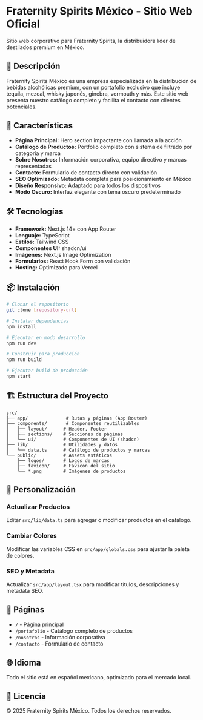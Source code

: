 # Fraternity Spirits México - Sitio Web Oficial

Sitio web corporativo para Fraternity Spirits, la distribuidora líder de destilados premium en México.

## 🥃 Descripción

Fraternity Spirits México es una empresa especializada en la distribución de bebidas alcohólicas premium, con un portafolio exclusivo que incluye tequila, mezcal, whisky japonés, ginebra, vermouth y más. Este sitio web presenta nuestro catálogo completo y facilita el contacto con clientes potenciales.

## 🚀 Características

- **Página Principal:** Hero section impactante con llamada a la acción
- **Catálogo de Productos:** Portfolio completo con sistema de filtrado por categoría y marca
- **Sobre Nosotros:** Información corporativa, equipo directivo y marcas representadas
- **Contacto:** Formulario de contacto directo con validación
- **SEO Optimizado:** Metadata completa para posicionamiento en México
- **Diseño Responsivo:** Adaptado para todos los dispositivos
- **Modo Oscuro:** Interfaz elegante con tema oscuro predeterminado

## 🛠️ Tecnologías

- **Framework:** Next.js 14+ con App Router
- **Lenguaje:** TypeScript
- **Estilos:** Tailwind CSS
- **Componentes UI:** shadcn/ui
- **Imágenes:** Next.js Image Optimization
- **Formularios:** React Hook Form con validación
- **Hosting:** Optimizado para Vercel

## 📦 Instalación

```bash
# Clonar el repositorio
git clone [repository-url]

# Instalar dependencias
npm install

# Ejecutar en modo desarrollo
npm run dev

# Construir para producción
npm run build

# Ejecutar build de producción
npm start
```

## 🏗️ Estructura del Proyecto

```
src/
├── app/              # Rutas y páginas (App Router)
├── components/       # Componentes reutilizables
│   ├── layout/      # Header, Footer
│   ├── sections/    # Secciones de páginas
│   └── ui/          # Componentes de UI (shadcn)
├── lib/             # Utilidades y datos
│   └── data.ts      # Catálogo de productos y marcas
└── public/          # Assets estáticos
    ├── logos/       # Logos de marcas
    ├── favicon/     # Favicon del sitio
    └── *.png        # Imágenes de productos
```

## 🎨 Personalización

### Actualizar Productos
Editar `src/lib/data.ts` para agregar o modificar productos en el catálogo.

### Cambiar Colores
Modificar las variables CSS en `src/app/globals.css` para ajustar la paleta de colores.

### SEO y Metadata
Actualizar `src/app/layout.tsx` para modificar títulos, descripciones y metadata SEO.

## 📱 Páginas

- `/` - Página principal
- `/portafolio` - Catálogo completo de productos
- `/nosotros` - Información corporativa
- `/contacto` - Formulario de contacto

## 🌐 Idioma

Todo el sitio está en español mexicano, optimizado para el mercado local.

## 📄 Licencia

© 2025 Fraternity Spirits México. Todos los derechos reservados.
